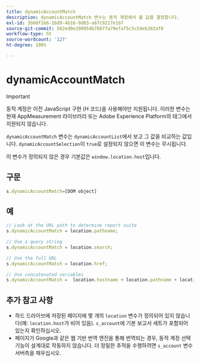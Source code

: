 ```yaml
---
title: dynamicAccountMatch
description: dynamicAccountMatch 변수는 동적 계정에서 볼 값을 결정합니다.
exl-id: 3b68f2e6-1bd9-4b16-9d03-a87c9217e1b7
source-git-commit: 562ed0e190954b7687fa79efaf5c5c54eb202af8
workflow-type: ht
source-wordcount: '127'
ht-degree: 100%

---
```


# dynamicAccountMatch

>[!IMPORTANT]
>
>동적 계정은 이전 JavaScript 구현 (H 코드)을 사용해야만 지원됩니다. 이러한 변수는 현재 AppMeasurement 라이브러리 또는 Adobe Experience Platform의 태그에서 지원되지 않습니다.

`dynamicAccountMatch` 변수는 `dynamicAccountList`에서 보고 그 값을 비교하는 값입니다. `dynamicAccountSelection`이 `true`로 설정되지 않으면 이 변수는 무시됩니다.

이 변수가 정의되지 않은 경우 기본값은 `window.location.host`입니다.

## 구문

```js
s.dynamicAccountMatch=[DOM object]
```

## 예

```js
// Look at the URL path to determine report suite
s.dynamicAccountMatch = location.pathname;

// Use a query string
s.dynamicAccountMatch = location.search;

// Use the full URL
s.dynamicAccountMatch = location.href;

// Use concatenated variables
s.dynamicAccountMatch =  location.hostname + location.pathname + location.search;
```

## 추가 참고 사항

* 하드 드라이브에 저장된 페이지에 몇 개의 `location` 변수가 정의되어 있지 않습니다(예: `location.host`가 비어 있음). `s_account`에 기본 보고서 세트가 포함되어 있는지 확인하십시오.
* 페이지가 Google과 같은 웹 기반 번역 엔진을 통해 번역되는 경우, 동적 계정 선택 기능이 설계대로 작동하지 않습니다. 더 정밀한 추적을 수행하려면 `s_account` 변수 서버측을 채우십시오.

